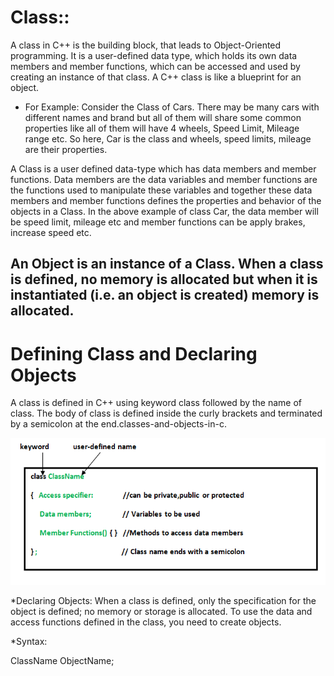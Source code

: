 # Class::
 A class in C++ is the building block, that leads to Object-Oriented programming. It is a user-defined data type, which holds its own data members and member functions, which can be accessed and used by creating an instance of that class. A C++ class is like a blueprint for an object.
* For Example:
 Consider the Class of Cars. There may be many cars with different names and brand but all of them will share some common properties like all of them will have 4 wheels, Speed Limit, Mileage range etc. So here, Car is the class and wheels, speed limits, mileage are their properties.

A Class is a user defined data-type which has data members and member functions.
Data members are the data variables and member functions are the functions used to manipulate these variables and together these data members and member functions defines the properties and behavior of the objects in a Class.
In the above example of class Car, the data member will be speed limit, mileage etc and member functions can be apply brakes, increase speed etc.
## An Object is an instance of a Class. When a class is defined, no memory is allocated but when it is instantiated (i.e. an object is created) memory is allocated.
# Defining Class and Declaring Objects

A class is defined in C++ using keyword class followed by the name of class. The body of class is defined inside the curly brackets and terminated by a semicolon at the end.classes-and-objects-in-c.

![Test Image 1](a.png)

*Declaring Objects:
 When a class is defined, only the specification for the object is defined; no memory or storage is allocated. To use the data and access functions defined in the class, you need to create objects.

*Syntax:

ClassName ObjectName;


